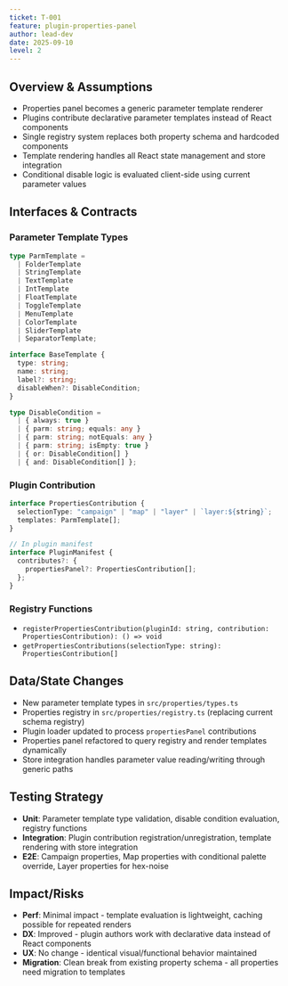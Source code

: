 ```yaml
---
ticket: T-001
feature: plugin-properties-panel
author: lead-dev
date: 2025-09-10
level: 2
---
```


## Overview & Assumptions

- Properties panel becomes a generic parameter template renderer
- Plugins contribute declarative parameter templates instead of React components
- Single registry system replaces both property schema and hardcoded components
- Template rendering handles all React state management and store integration
- Conditional disable logic is evaluated client-side using current parameter values

## Interfaces & Contracts

### Parameter Template Types

```typescript
type ParmTemplate =
  | FolderTemplate
  | StringTemplate
  | TextTemplate
  | IntTemplate
  | FloatTemplate
  | ToggleTemplate
  | MenuTemplate
  | ColorTemplate
  | SliderTemplate
  | SeparatorTemplate;

interface BaseTemplate {
  type: string;
  name: string;
  label?: string;
  disableWhen?: DisableCondition;
}

type DisableCondition =
  | { always: true }
  | { parm: string; equals: any }
  | { parm: string; notEquals: any }
  | { parm: string; isEmpty: true }
  | { or: DisableCondition[] }
  | { and: DisableCondition[] };
```

### Plugin Contribution

```typescript
interface PropertiesContribution {
  selectionType: "campaign" | "map" | "layer" | `layer:${string}`;
  templates: ParmTemplate[];
}

// In plugin manifest
interface PluginManifest {
  contributes?: {
    propertiesPanel?: PropertiesContribution[];
  };
}
```

### Registry Functions

- `registerPropertiesContribution(pluginId: string, contribution: PropertiesContribution): () => void`
- `getPropertiesContributions(selectionType: string): PropertiesContribution[]`

## Data/State Changes

- New parameter template types in `src/properties/types.ts`
- Properties registry in `src/properties/registry.ts` (replacing current schema registry)
- Plugin loader updated to process `propertiesPanel` contributions
- Properties panel refactored to query registry and render templates dynamically
- Store integration handles parameter value reading/writing through generic paths

## Testing Strategy

- **Unit**: Parameter template type validation, disable condition evaluation, registry functions
- **Integration**: Plugin contribution registration/unregistration, template rendering with store integration
- **E2E**: Campaign properties, Map properties with conditional palette override, Layer properties for hex-noise

## Impact/Risks

- **Perf**: Minimal impact - template evaluation is lightweight, caching possible for repeated renders
- **DX**: Improved - plugin authors work with declarative data instead of React components
- **UX**: No change - identical visual/functional behavior maintained
- **Migration**: Clean break from existing property schema - all properties need migration to templates
